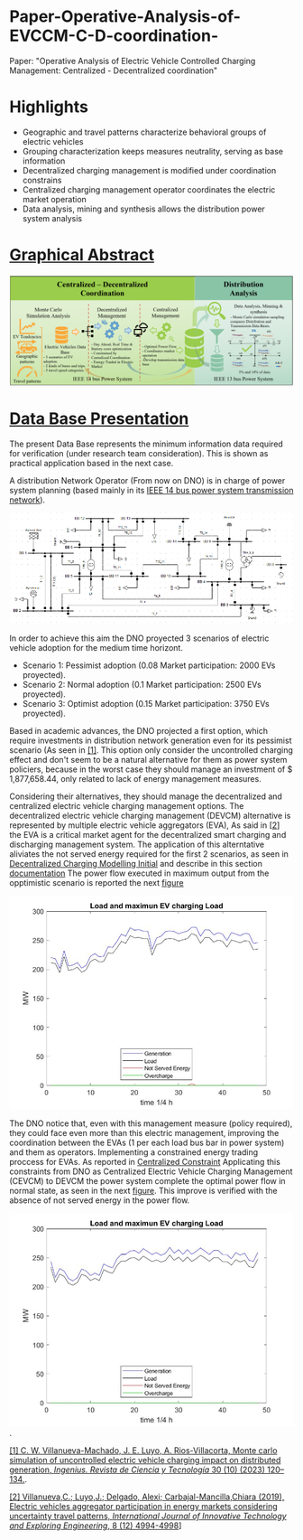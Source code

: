 # Paper-Operative-Analysis-of-EVCCM-C-D-coordination-
Paper: "Operative Analysis of Electric Vehicle Controlled Charging Management: Centralized - Decentralized coordination"

# Highlights

* Geographic and travel patterns characterize behavioral groups of electric vehicles
* Grouping characterization keeps measures neutrality, serving as base information
* Decentralized charging management is modified under coordination constrains
* Centralized charging management operator coordinates the electric market operation
* Data analysis, mining and synthesis allows the distribution power system analysis

# [Graphical Abstract](.//DB/GA.png)

![Graphical Abstract](.//DB/GA.png)

# [Data Base Presentation](.//DB/DB%20Readme.md)
The present Data Base represents the minimum information data required for verification (under research team consideration). This is shown as practical application based in the next case.

A distribution Network Operator (From now on DNO) is  in charge of power system planning (based mainly in its [IEEE 14 bus power system transmission network](.//DB/Power%20System%20Data/)).

![IEEE 14 Power System](.//DB/Power%20System%20Data/IEEE14BUSunifilar.PNG)

In order to achieve this aim the DNO proyected 3 scenarios of electric vehicle adoption for the medium time horizont.
* Scenario 1: Pessimist adoption (0.08 Market participation: 2000 EVs proyected).
* Scenario 2: Normal adoption (0.1 Market participation: 2500 EVs proyected).
* Scenario 3: Optimist adoption (0.15 Market participation: 3750 EVs proyected).

Based in academic advances, the DNO projected a first option, which require investments in distribution network generation even for its pessimist scenario (As seen in [[1]](https://ingenius.ups.edu.ec/index.php/ingenius/article/view/7272). This option only consider the uncontrolled charging effect and don't seem to be a natural alternative for them as power system policiers, because in the worst case they should manage an investment of $ 1,877,658.44, only related to lack of energy management measures.

Considering their alternatives, they should manage the decentralized and centralized electric vehicle charging management options. The decentralized electric vehicle charging management (DEVCM) alternative is represented by multiple electric vehicle aggregators (EVA), As said in [[2](https://www.researchgate.net/publication/364097345_Electric_Vehicles_Aggregator_Participation_in_Energy_Markets_Considering_Uncertainty_Travel_Patterns)] the EVA is a critical market agent for the decentralized smart charging and discharging management system. The application of this alterntative aliviates the not served energy required for the first 2 scenarios, as seen in [Decentralized Charging Modelling Initial](.//DB/DCM%20Ini/) and describe in this section [documentation](.//DB/DCM%20Ini/DCM%20Ini%20Readme.md) The power flow executed in maximum output from the opptimistic scenario is reported the next [figure](.//DB/DCM%20Ini/Sc3/IEEE%2014validacion/IEEE%2014validacionPSF4.jpg)

![Figure 1: Scenario 3 Maximum MCS output](.//DB/DCM%20Ini/Sc3/IEEE%2014validacion/IEEE%2014validacionPSF4.jpg)

The DNO notice that, even with this management measure (policy required), they could face even more than this electric management, improving the coordination between the EVAs (1 per each load bus bar in power system) and them as operators. Implementing a constrained energy trading proccess for EVAs. As reported in [Centralized Constraint](.//Centralized%20Constraint) Applicating this constraints from DNO as Centralized Electric Vehicle Charging Management (CEVCM) to DEVCM the power system complete the optimal power flow in normal state, as seen in the next [figure](.//DB/Decentralized%20PF%20Constrained/IEEE%2014validacion/IEEE%2014validacionPSF4.jpg). This improve is verified with the absence of not served energy in the power flow.

![Figure 2: Scenario 3 Maximum MCS output constrained](.//DB/Decentralized%20PF%20Constrained/IEEE%2014validacion/IEEE%2014validacionPSF4.jpg). 

[[1] C. W. Villanueva-Machado, J. E. Luyo, A. Rios-Villacorta,  Monte carlo simulation of uncontrolled electric vehicle charging  impact on distributed generation, *Ingenius. Revista de Ciencia y Tecnología* 30 (10) (2023) 120–134.](https://ingenius.ups.edu.ec/index.php/ingenius/article/view/7272).

[[2] Villanueva,C.; Luyo,J.; Delgado, Alexi; Carbajal-Mancilla,Chiara (2019), Electric vehicles aggregator participation in energy markets considering uncertainty travel patterns, *International Journal of Innovative Technology and Exploring Engineering*,   8 (12) 4994-4998](https://www.researchgate.net/publication/364097345_Electric_Vehicles_Aggregator_Participation_in_Energy_Markets_Considering_Uncertainty_Travel_Patterns)]
